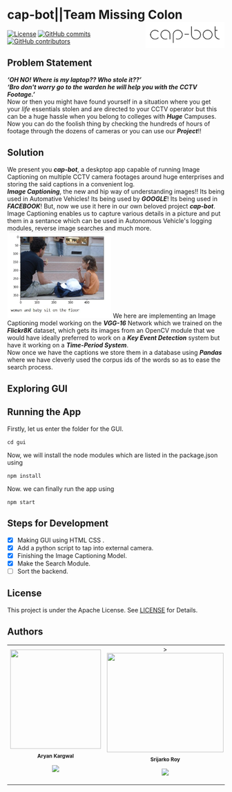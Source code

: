 # cap-bot||Team Missing Colon <img align="right" height="60" src="gui/assets/logo.png"><br/>
 [![License](https://img.shields.io/badge/License-Apache%202.0-blue.svg)](https://opensource.org/licenses/Apache-2.0)
 [![GitHub commits](https://img.shields.io/github/commits-since/Naereen/StrapDown.js/v1.0.0.svg)](https://github.com/aryankargwal/cap-bot/commit/)
 [![GitHub contributors](https://img.shields.io/github/contributors/Naereen/StrapDown.js.svg)](https://github.com/aryankargwal/cap-bot/graphs/contributors/)
 <br/>
## Problem Statement
***‘OH NO! Where is my laptop?? Who stole it??’***<br/>
***‘Bro don't worry go to the warden he will help you with the CCTV Footage.’***<br/>
Now or then you might have found yourself in a situation where you get your *life* essentials stolen and are directed to your CCTV operator but this can be a huge hassle when you belong to colleges with ***Huge*** Campuses. Now you can do the foolish thing by checking the hundreds of hours of footage through the dozens of cameras or you can use our ***Project***!!

## Solution
We present you ***cap-bot***, a deskptop app capable of running Image Captioning on multiple CCTV camera footages around huge enterprises and storing the said captions in a convenient log.<br/>
***Image Captioning***, the new and hip way of understanding images!! Its being used in Automative Vehicles! Its being used by ***GOOGLE***! Its being used in ***FACEBOOK***! But, now we use it here in our own beloved project ***cap-bot***. Image Captioning enables us to capture various details in a picture and put them in a sentance which can be used in Autonomous Vehicle's logging modules, reverse image searches and much more.<br/>
<img height="200" src="gui/assets/ic.jpeg">
We here are implementing an Image Captioning model working on the ***VGG-16*** Network which we trained on the ***Flickr8K*** dataset, which gets its images from an OpenCV module that we would have ideally preferred to work on a ***Key Event Detection*** system but have it working on a ***Time-Period System***.<br/>
Now once we have the captions we store them in a database using ***Pandas*** where we have cleverly used the corpus ids of the words so as to ease the search process.

## Exploring GUI


## Running the App
Firstly, let us enter the folder for the GUI.
```
cd gui
```
Now, we will install the node modules which are listed in the package.json using
```
npm install
```
Now. we can finally run the app using
```
npm start
```

## Steps for Development
- [x] Making GUI using HTML CSS .
- [x] Add a python script to tap into external camera.
- [x] Finishing the Image Captioning Model.
- [x] Make the Search Module.
- [ ] Sort the backend.
## License 
This project is under the Apache License. See [LICENSE](LICENSE) for Details.
## Authors
<table>
  <tr>
       <td align="center"><img src="https://media-exp1.licdn.com/dms/image/C4E03AQGHeFQvUz5EAQ/profile-displayphoto-shrink_200_200/0?e=1611792000&v=beta&t=B2HH0vG6NBYS70k21lfk2Coz54QkvbaOrZS0XReS2JQ" width="210px;" height="230px;" alt=""/><br /><sub><b>Aryan Kargwal</b></sub></a><br /><p align="center">
    
   <a href="https://www.linkedin.com/in/aryan-kargwal-2550561a2/" alt="Linkedin"><img src="https://raw.githubusercontent.com/jayehernandez/jayehernandez/3f5402efef9a0ae89211a6e04609558e862ca616/readme/linkedin-fill.svg"></a>
  </p>
</td>
      
   <td align="center">><img src="https://media-exp1.licdn.com/dms/image/C5603AQFCctkhnahzoA/profile-displayphoto-shrink_800_800/0?e=1611792000&v=beta&t=BUN04pA5DksAkUe8EhpCPGoSe3PFuETyzpIz8KMhZbA" width="270px;" height="230px;" alt=""/><br /><sub><b>Srijarko Roy</b></sub></a><br />
    <p align="center">
   
   <a href="https://www.linkedin.com/in/srijarko-roy-9193751b0/" alt="Linkedin"><img src="https://raw.githubusercontent.com/jayehernandez/jayehernandez/3f5402efef9a0ae89211a6e04609558e862ca616/readme/linkedin-fill.svg"></a>
  </p>

</td>
   
   <td align="center"><a href="https://media-exp1.licdn.com/dms/image/C5103AQE5CkDeJQ8mmQ/profile-displayphoto-shrink_800_800/0?e=1611792000&v=beta&t=4xDqX13gQDrCEXJjKdXRnyDBwuWdeRi4PbCAJe5S9tc" width="210px;" height="230px;"  alt=""/><br /><sub><b>Indira Dutta</b></sub></a><br />
<p align="center">
    
   <a href="https://www.linkedin.com/in/indira-dutta-775445197/" alt="Linkedin"><img src="https://raw.githubusercontent.com/jayehernandez/jayehernandez/3f5402efef9a0ae89211a6e04609558e862ca616/readme/linkedin-fill.svg"></a>
  </p>
</td>
   
   <td align="center"><img src="https://media-exp1.licdn.com/dms/image/C5603AQE_ev0fCPT0Uw/profile-displayphoto-shrink_800_800/0?e=1611792000&v=beta&t=2vO9evuUmYol4ZzuG3o_IAwZ69Zs0C9s3x-2BLIr8hE" width="240px"; height="230px;" alt=""/><br /><sub><b>Kunal Mundada</b></sub></a><br />
<p align="center">
   
   <a href="https://www.linkedin.com/in/kunalmundada/" alt="Linkedin"><img src="https://raw.githubusercontent.com/jayehernandez/jayehernandez/3f5402efef9a0ae89211a6e04609558e862ca616/readme/linkedin-fill.svg"></a>
  </p>
</td>
    </tr>
    </table>

